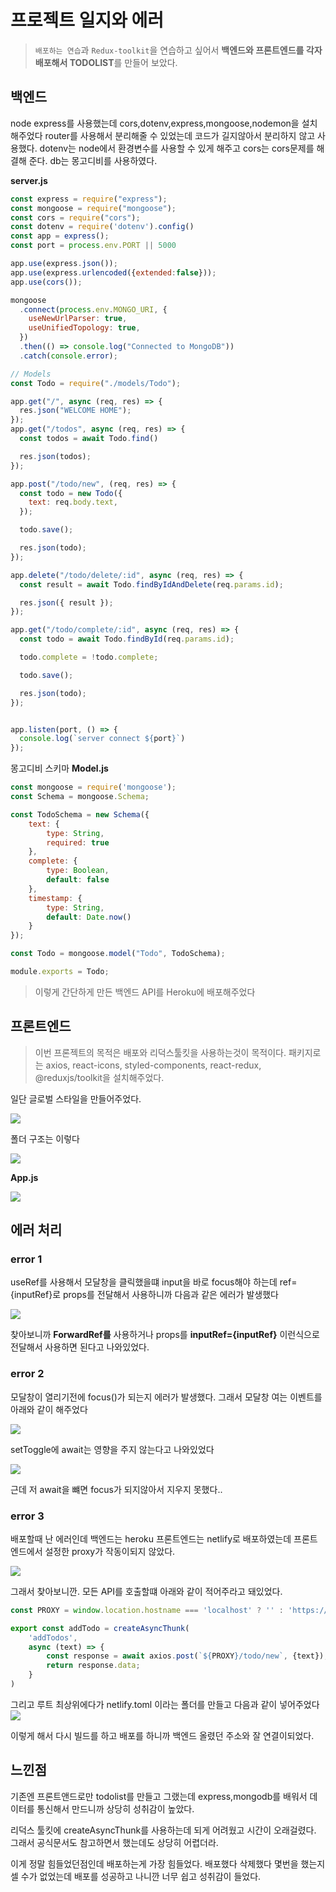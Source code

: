 # 프로젝트 일지와 에러

>`배포하는 연습`과 `Redux-toolkit`을 연습하고 싶어서 **백엔드와 프론트엔드를 각자 배포해서 TODOLIST**를 만들어 보았다.

## 백엔드
node express를 사용했는데 cors,dotenv,express,mongoose,nodemon을 설치해주었다
router를 사용해서 분리해줄 수 있었는데 코드가 길지않아서 분리하지 않고 사용했다.
dotenv는 node에서 환경변수를 사용할 수 있게 해주고
cors는 cors문제를 해결해 준다.
db는 몽고디비를 사용하였다.

**server.js**
```javascript
const express = require("express");
const mongoose = require("mongoose");
const cors = require("cors");
const dotenv = require('dotenv').config()
const app = express();
const port = process.env.PORT || 5000

app.use(express.json());
app.use(express.urlencoded({extended:false}));
app.use(cors());

mongoose
  .connect(process.env.MONGO_URI, {
    useNewUrlParser: true,
    useUnifiedTopology: true,
  })
  .then(() => console.log("Connected to MongoDB"))
  .catch(console.error);

// Models
const Todo = require("./models/Todo");

app.get("/", async (req, res) => {
  res.json("WELCOME HOME");
});
app.get("/todos", async (req, res) => {
  const todos = await Todo.find()

  res.json(todos);
});

app.post("/todo/new", (req, res) => {
  const todo = new Todo({
    text: req.body.text,
  });

  todo.save();

  res.json(todo);
});

app.delete("/todo/delete/:id", async (req, res) => {
  const result = await Todo.findByIdAndDelete(req.params.id);

  res.json({ result });
});

app.get("/todo/complete/:id", async (req, res) => {
  const todo = await Todo.findById(req.params.id);

  todo.complete = !todo.complete;

  todo.save();

  res.json(todo);
});


app.listen(port, () => {
  console.log(`server connect ${port}`)
});

```
몽고디비 스키마
**Model.js**
```javascript
const mongoose = require('mongoose');
const Schema = mongoose.Schema;

const TodoSchema = new Schema({
	text: {
		type: String,
		required: true
	},
	complete: {
		type: Boolean,
		default: false
	},
	timestamp: {
		type: String,
		default: Date.now()
	}
});

const Todo = mongoose.model("Todo", TodoSchema);

module.exports = Todo;
```

>이렇게 간단하게 만든 백엔드 API를 Heroku에 배포해주었다

## 프론트엔드
> 이번 프론젝트의 목적은 배포와 리덕스툴킷을 사용하는것이 목적이다.
패키지로는 axios, react-icons, styled-components, react-redux, @reduxjs/toolkit을 설치해주었다.

일단 글로벌 스타일을 만들어주었다.

![](https://velog.velcdn.com/images/cyd5538/post/27eb7375-ab2a-4ebf-8f21-dbfc25597751/image.png)

폴더 구조는 이렇다

![](https://velog.velcdn.com/images/cyd5538/post/ffd009b1-f9d3-4560-a22f-792c7c11f50a/image.png)


**App.js**

![](https://velog.velcdn.com/images/cyd5538/post/ec0cbdd5-24d5-4f51-b8d4-5f74bc9efb77/image.png)


## 에러 처리

### error 1
useRef를 사용해서 모달창을 클릭했을떄 input을 바로 focus해야 하는데 ref={inputRef}로 props를 전달해서 사용하니까 다음과 같은 에러가 발생했다

![](https://velog.velcdn.com/images/cyd5538/post/6d0ee0f0-360e-4dc2-9525-a186b6803bd2/image.png)

찾아보니까 **ForwardRef를** 사용하거나 props를 **inputRef={inputRef}** 이런식으로 전달해서 사용하면 된다고 나와있었다. 


### error 2
모달창이 열리기전에 focus()가 되는지 에러가 발생했다. 그래서 모달창 여는 이벤트를 아래와 같이 해주었다

![](https://velog.velcdn.com/images/cyd5538/post/8c24ab99-8f1c-4010-a2f3-e6868a7108e7/image.png)

setToggle에 await는 영향을 주지 않는다고 나와있었다

![](https://velog.velcdn.com/images/cyd5538/post/80a95668-467c-4a96-9ff7-1cac7767290c/image.png)

근데 저 await을 뺴면 focus가 되지않아서 지우지 못했다..

### error 3
배포할때 난 에러인데 백엔드는 heroku 프론트엔드는 netlify로 배포하였는데 프론트엔드에서 설정한 proxy가 작동이되지 않았다.

![](https://velog.velcdn.com/images/cyd5538/post/a72052dc-2dd0-4616-ae03-0fb9e2fc67e8/image.png)

그래서 찾아보니깐. 모든 API를 호출할떄 아래와 같이 적어주라고 돼있었다.

```javascript
const PROXY = window.location.hostname === 'localhost' ? '' : 'https://mern-epxress-todo-api.herokuapp.com';

export const addTodo = createAsyncThunk(
    'addTodos',
    async (text) => {
        const response = await axios.post(`${PROXY}/todo/new`, {text});
        return response.data;
    }
)
```

그리고 루트 최상위에다가 netlify.toml 이라는 폴더를 만들고 다음과 같이 넣어주었다
![](https://velog.velcdn.com/images/cyd5538/post/d5d6e05d-f942-478a-aa0d-b739d9d07d3c/image.png)

이렇게 해서 다시 빌드를 하고 배포를 하니까 백엔드 올렸던 주소와 잘 연결이되었다. 

## 느낀점
기존엔 프론트앤드로만 todolist를 만들고 그랬는데 express,mongodb를 배워서 데이터를 통신해서 만드니까 상당히 성취감이 높았다.

리덕스 툴킷에 createAsyncThunk를 사용하는데 되게 어려웠고 시간이 오래걸렸다. 그래서 공식문서도 참고하면서 했는데도 상당히 어렵더라. 

이게 정말 힘들었던점인데 배포하는게 가장 힘들었다. 배포했다 삭제했다 몇번을 했는지 셀 수가 없었는데 배포를 성공하고 나니깐 너무 쉽고 성취감이 들었다.


